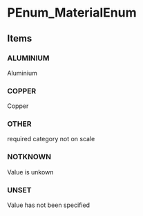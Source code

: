 # PEnum_MaterialEnum

## Items

### ALUMINIUM
Aluminium

### COPPER
Copper

### OTHER
required category not on scale

### NOTKNOWN
Value is unkown

### UNSET
Value has not been specified
